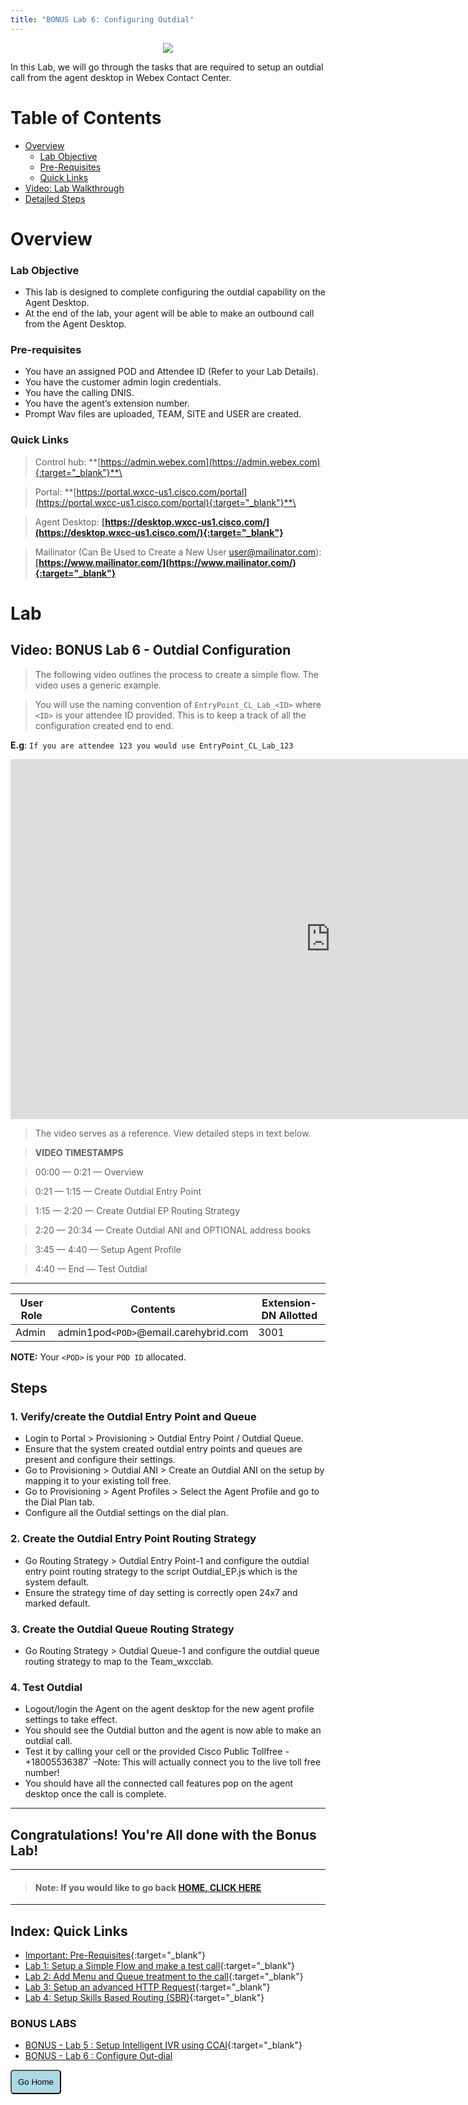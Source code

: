 ```yaml
---
title: "BONUS Lab 6: Configuring Outdial"
---
```

<p align="center">
  <img src="https://ayankovs-ccp-s3.s3.eu-west-3.amazonaws.com/CiscoLiveLogo.jpg">
</p>

In this Lab, we will go through the tasks that are required to setup an outdial call from the agent desktop in Webex Contact Center.

# Table of Contents

- [Overview](#overview) 
  * [Lab Objective](#lab-objective)
  * [Pre-Requisites](#pre-requisites)
  * [Quick Links](#quick-links)
- [Video: Lab Walkthrough](#video-bonus-lab-6---outdial-configuration)
- [Detailed Steps](#detailed-steps)

# Overview

### Lab Objective

- This lab is designed to complete configuring the outdial capability on the Agent Desktop.
- At the end of the lab, your agent will be able to make an outbound call from the Agent Desktop.

### Pre-requisites

- You have an assigned POD and Attendee ID (Refer to your Lab Details).
- You have the customer admin login credentials.
- You have the calling DNIS.
- You have the agent’s extension number.
- Prompt Wav files are uploaded, TEAM, SITE and USER are created. 

### Quick Links

> Control hub: **[https://admin.webex.com](https://admin.webex.com){:target="_blank"}**\

> Portal: **[https://portal.wxcc-us1.cisco.com/portal](https://portal.wxcc-us1.cisco.com/portal){:target="_blank"}**\

> Agent Desktop: **[https://desktop.wxcc-us1.cisco.com/](https://desktop.wxcc-us1.cisco.com/){:target="_blank"}**

> Mailinator (Can Be Used to Create a New User user@mailinator.com): **[https://www.mailinator.com/](https://www.mailinator.com/){:target="_blank"}**

# Lab

## Video: BONUS Lab 6 - Outdial Configuration

> The following video outlines the process to create a simple flow. The video uses a generic example. 

> You will use the naming convention of `EntryPoint_CL_Lab_<ID>` where `<ID>` is your attendee ID provided. This is to keep a track of all the configuration created end to end.

**E.g**: `If you are attendee 123 you would use EntryPoint_CL_Lab_123`

<iframe width="1024" height="576" src="https://www.youtube-nocookie.com/embed/8IPR0WwFfCQ?rel=0" title="WxCC Lab 6: Outdial" frameborder="0" allow="accelerometer; autoplay; clipboard-write; encrypted-media; gyroscope; picture-in-picture" allowfullscreen></iframe>

> The video serves as a reference. View detailed steps in text below.

> **VIDEO TIMESTAMPS**

> 00:00 — 0:21 — Overview

> 0:21 — 1:15 — Create Outdial Entry Point

> 1:15 — 2:20 — Create Outdial EP Routing Strategy

> 2:20 — 20:34 — Create Outdial ANI and OPTIONAL address books

> 3:45 — 4:40 — Setup Agent Profile

> 4:40 — End — Test Outdial
---

| **User Role** | **Contents**      | **Extension-DN Allotted**                   |
| ----------- | ----------------- | -------------------------------- |
| Admin        | admin1pod`<POD>`@email.carehybrid.com   | 3001 |

**NOTE:**
Your `<POD>` is your `POD ID` allocated.

## Steps

### 1. Verify/create the Outdial Entry Point and Queue

- Login to Portal > Provisioning > Outdial Entry Point / Outdial Queue.
- Ensure that the system created outdial entry points and queues are present and configure their settings.
- Go to Provisioning > Outdial ANI > Create an Outdial ANI on the setup by mapping it to your existing toll free.
- Go to Provisioning > Agent Profiles > Select the Agent Profile and go to the Dial Plan tab.
- Configure all the Outdial settings on the dial plan.

### 2. Create the Outdial Entry Point Routing Strategy

- Go Routing Strategy > Outdial Entry Point-1 and configure the outdial entry point routing strategy to the script Outdial_EP.js which is the system default.
- Ensure the strategy time of day setting is correctly open 24x7 and marked default.

### 3. Create the Outdial Queue Routing Strategy

- Go Routing Strategy > Outdial Queue-1 and configure the outdial queue routing strategy to map to the Team_wxcclab.

### 4. Test Outdial

- Logout/login the Agent on the agent desktop for the new agent profile settings to take effect.
- You should see the Outdial button and the agent is now able to make an outdial call.
- Test it by calling your cell or the provided Cisco Public Tollfree - +18005536387` –Note: This will actually connect you to the live toll free number!
- You should have all the connected call features pop on the agent desktop once the call is complete.

---

## Congratulations! You're All done with the Bonus Lab! 

---
> #### Note: If you would like to go back **[HOME, CLICK HERE](index.md)**

---

## Index: Quick Links

* [Important: Pre-Requisites](prereq.md){:target="_blank"}
* [Lab 1: Setup a Simple Flow and make a test call](lab1.md){:target="_blank"}
* [Lab 2: Add Menu and Queue treatment to the call](lab2.md){:target="_blank"}
* [Lab 3: Setup an advanced HTTP Request](lab3.md){:target="_blank"}
* [Lab 4: Setup Skills Based Routing (SBR)](lab4.md){:target="_blank"}

### BONUS LABS

* [BONUS - Lab 5 : Setup Intelligent IVR using CCAI](lab5.md){:target="_blank"}
* [BONUS - Lab 6 : Configure Out-dial](lab6.md)


<script>
function mainPage() {window.location.href = "https://wxcctechsummit.github.io/holcct2107/";}
</script>

<div id="button-row">
	<button onclick="mainPage()" style="
  border-radius: 5px;
  background-color: #add8e6;
  padding: 10px;">Go Home</button>
  
</div>